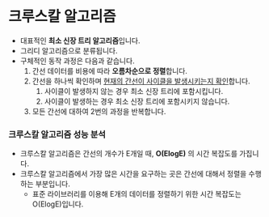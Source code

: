 # 크루스칼 알고리즘

- 대표적인 **최소 신장 트리 알고리즘**입니다.
- 그리디 알고리즘으로 분류됩니다.
- 구체적인 동작 과정은 다음과 같습니다.
    1. 간선 데이터를 비용에 따라 **오름차순으로 정렬**합니다.
    2. 간선을 하나씩 확인하며 <u>현재의 간선이 사이클을 발생시키는지 확인</u>합니다.
        1) 사이클이 발생하지 않는 경우 최소 신장 트리에 포함시킵니다.
        2) 사이클이 발생하는 경우 최소 신장 트리에 포함시키지 않습니다.
    3. 모든 간선에 대하여 2번의 과정을 반복합니다.

### 크루스칼 알고리즘 성능 분석

- 크루스칼 알고리즘은 간선의 개수가 E개일 때, **O(ElogE)** 의 시간 복잡도를 가집니다.
- 크루스칼 알고리즘에서 가장 많은 시간을 요구하는 곳은 간선에 대해서 정렬을 수행하는 부분입니다.
    - 표준 라이브러리를 이용해 E개의 데이터를 정렬하기 위한 시간 복잡도는 O(ElogE)입니다.